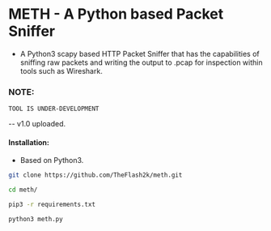 # METH - A Python based Packet Sniffer

- A Python3 scapy based HTTP Packet Sniffer that has the capabilities of sniffing raw packets and writing the output to .pcap for inspection within tools such as Wireshark.

### NOTE:
```
TOOL IS UNDER-DEVELOPMENT
```

-- v1.0 uploaded.
#### Installation:
- Based on Python3.
```bash
git clone https://github.com/TheFlash2k/meth.git
```

```bash
cd meth/
```
```bash
pip3 -r requirements.txt
```

```bash
python3 meth.py
```

